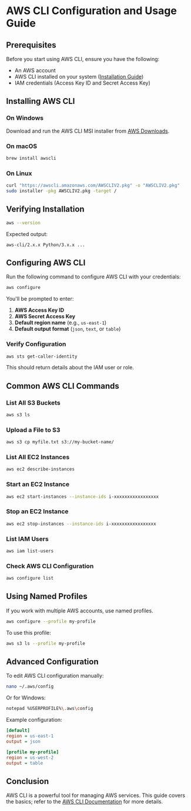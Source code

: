 # AWS CLI Configuration and Usage Guide


## Prerequisites
Before you start using AWS CLI, ensure you have the following:
- An AWS account
- AWS CLI installed on your system ([Installation Guide](https://docs.aws.amazon.com/cli/latest/userguide/install-cliv2.html))
- IAM credentials (Access Key ID and Secret Access Key)

## Installing AWS CLI
### On Windows
Download and run the AWS CLI MSI installer from [AWS Downloads](https://aws.amazon.com/cli/).

### On macOS
```sh
brew install awscli
```

### On Linux
```sh
curl "https://awscli.amazonaws.com/AWSCLIV2.pkg" -o "AWSCLIV2.pkg"
sudo installer -pkg AWSCLIV2.pkg -target /
```

## Verifying Installation
```sh
aws --version
```
Expected output:
```
aws-cli/2.x.x Python/3.x.x ...
```

## Configuring AWS CLI
Run the following command to configure AWS CLI with your credentials:
```sh
aws configure
```
You'll be prompted to enter:
1. **AWS Access Key ID**
2. **AWS Secret Access Key**
3. **Default region name** (e.g., `us-east-1`)
4. **Default output format** (`json`, `text`, or `table`)

### Verify Configuration
```sh
aws sts get-caller-identity
```
This should return details about the IAM user or role.

## Common AWS CLI Commands

### List All S3 Buckets
```sh
aws s3 ls
```

### Upload a File to S3
```sh
aws s3 cp myfile.txt s3://my-bucket-name/
```

### List All EC2 Instances
```sh
aws ec2 describe-instances
```

### Start an EC2 Instance
```sh
aws ec2 start-instances --instance-ids i-xxxxxxxxxxxxxxxxx
```

### Stop an EC2 Instance
```sh
aws ec2 stop-instances --instance-ids i-xxxxxxxxxxxxxxxxx
```

### List IAM Users
```sh
aws iam list-users
```

### Check AWS CLI Configuration
```sh
aws configure list
```

## Using Named Profiles
If you work with multiple AWS accounts, use named profiles.
```sh
aws configure --profile my-profile
```
To use this profile:
```sh
aws s3 ls --profile my-profile
```

## Advanced Configuration
To edit AWS CLI configuration manually:
```sh
nano ~/.aws/config
```
Or for Windows:
```sh
notepad %USERPROFILE%\.aws\config
```

Example configuration:
```ini
[default]
region = us-east-1
output = json

[profile my-profile]
region = us-west-2
output = table
```

## Conclusion
AWS CLI is a powerful tool for managing AWS services. This guide covers the basics; refer to the [AWS CLI Documentation](https://docs.aws.amazon.com/cli/latest/userguide/) for more details.
